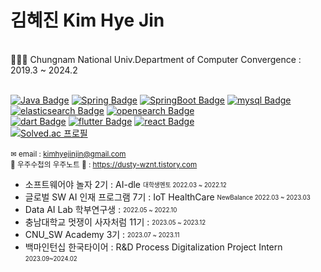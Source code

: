 
# 김혜진 Kim Hye Jin

</br>
👩🏻‍🎓 Chungnam National Univ.Department of Computer Convergence : 2019.3 ~ 2024.2
<br>
<br>

[![Java Badge](https://img.shields.io/badge/Java-007396?style=flat-square&logo=Java&logoColor=white)](https://Java.info/)
[![Spring Badge](https://img.shields.io/badge/spring-6DB33F?style=flat-square&logo=Spring&logoColor=white)](https://www.Spring.org/)
[![SpringBoot Badge](https://img.shields.io/badge/springboot-6DB33F?style=flat-square&logo=Springboot&logoColor=white)](https://www.SpringBoot.org/)
[![mysql Badge](https://img.shields.io/badge/mysql-4479A1?style=flat-square&logo=mysql&logoColor=white)](https://mysql.org/)
[![elasticsearch Badge](https://img.shields.io/badge/elasticsearch-005571?style=flat-square&logo=elasticsearch&logoColor=white)](https://elasticsearch.org/)
[![opensearch Badge](https://img.shields.io/badge/opensearch-005EB8?style=flat-square&logo=opensearch&logoColor=white)](https://opensearch.org/)
<br>
[![dart Badge](https://img.shields.io/badge/dart-0175C2?style=flat-square&logo=dart&logoColor=white)](https://dart.org/)
[![flutter Badge](https://img.shields.io/badge/flutter-02569B?style=flat-square&logo=flutter&logoColor=white)](https://flutter.org/)
[![react Badge](https://img.shields.io/badge/react-61DAFB?style=flat-square&logo=react&logoColor=white)](https://react.org/)
<br>
[![Solved.ac
프로필](http://mazassumnida.wtf/api/mini/generate_badge?boj=hj001003)](https://github.com/mazassumnida/mazassumnida)
<br>
<br>
<sup>✉ email : kimhyejinjin@gmail.com</sup>
<br>
<sup>🌟 우주수첩의 우주노트 🌟 : https://dusty-wznt.tistory.com</sup> 
<br/>


- 소프트웨어야 놀자 2기 : AI-dle <sub><sup>대학생멘토 2022.03 ~ 2022.12</sup></sub><br>
- 글로벌 SW AI 인재 프로그램 7기 : IoT HealthCare <sub><sup>NewBalance 2022.03 ~ 2023.03</sup></sub><br>
- Data AI Lab 학부연구생 : <sub><sup>2022.05 ~ 2022.10</sup></sub><br>
- 충남대학교 멋쟁이 사자처럼 11기 : <sub><sup>2023.05 ~ 2023.12</sup></sub><br>
- CNU_SW Academy 3기 : <sub><sup>2023.07 ~ 2023.11</sup></sub><br>
- 백마인턴십 한국타이어 : R&D Process Digitalization Project Intern <sub><sup>2023.09~2024.02</sup></sub><br>
